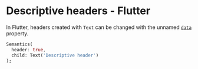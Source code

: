 # Descriptive headers - Flutter

In Flutter, headers created with `Text` can be changed with the unnamed [`data`](https://api.flutter.dev/flutter/widgets/Text/data.html) property.

```dart
Semantics(
  header: true,
  child: Text('Descriptive header')
);
```
